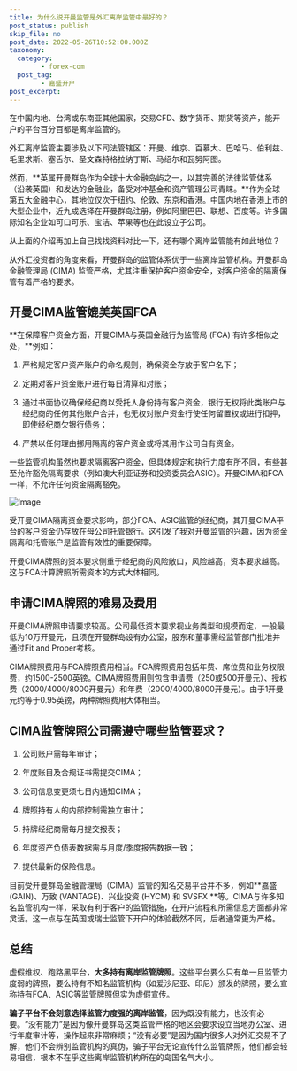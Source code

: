 ```yaml
---
title: 为什么说开曼监管是外汇离岸监管中最好的？
post_status: publish
skip_file: no
post_date: 2022-05-26T10:52:00.000Z
taxonomy:
  category:
        - forex-com
  post_tag:
        - 嘉盛开户
post_excerpt: 
---
```

在中国内地、台湾或东南亚其他国家，交易CFD、数字货币、期货等资产，能开户的平台百分百都是离岸监管的。

外汇离岸监管主要涉及以下司法管辖区：开曼、维京、百慕大、巴哈马、伯利兹、毛里求斯、塞舌尔、圣文森特格拉纳丁斯、马绍尔和瓦努阿图。

然而，**英属开曼群岛作为全球十大金融岛屿之一，以其完善的法律监管体系（沿袭英国）和发达的金融业，备受对冲基金和资产管理公司青睐。**作为全球第五大金融中心，其地位仅次于纽约、伦敦、东京和香港。中国内地在香港上市的大型企业中，近九成选择在开曼群岛注册，例如阿里巴巴、联想、百度等。许多国际知名企业如可口可乐、宝洁、苹果等也在此设立子公司。

从上面的介绍再加上自己找找资料对比一下，还有哪个离岸监管能有如此地位？

从外汇投资者的角度来看，开曼群岛的监管体系优于一些离岸监管机构。开曼群岛金融管理局 (CIMA) 监管严格，尤其注重保护客户资金安全，对客户资金的隔离保管有着严格的要求。

## 开曼CIMA监管媲美英国FCA

**在保障客户资金方面，开曼CIMA与英国金融行为监管局 (FCA) 有许多相似之处，**例如：

1. 严格规定客户资产账户的命名规则，确保资金存放于客户名下；

1. 定期对客户资金账户进行每日清算和对账；

1. 通过书面协议确保经纪商以受托人身份持有客户资金，银行无权将此类账户与经纪商的任何其他账户合并，也无权对账户资金行使任何留置权或进行扣押，即使经纪商欠银行债务；

1. 严禁以任何理由挪用隔离的客户资金或将其用作公司自有资金。

一些监管机构虽然也要求隔离客户资金，但具体规定和执行力度有所不同，有些甚至允许豁免隔离要求（例如澳大利亚证券和投资委员会ASIC）。开曼CIMA和FCA一样，不允许任何资金隔离豁免。

![Image](https://prod-files-secure.s3.us-west-2.amazonaws.com/39ed1227-6d7d-4570-be36-9ccd4a2c4241/bd849744-3fcb-4a37-8312-357962c8f065/image.png?X-Amz-Algorithm=AWS4-HMAC-SHA256&X-Amz-Content-Sha256=UNSIGNED-PAYLOAD&X-Amz-Credential=ASIAZI2LB4663BMFK573%2F20250526%2Fus-west-2%2Fs3%2Faws4_request&X-Amz-Date=20250526T041402Z&X-Amz-Expires=3600&X-Amz-Security-Token=IQoJb3JpZ2luX2VjEHIaCXVzLXdlc3QtMiJIMEYCIQDYez60cXrejpKvrP5zQDsc4Pdq499zdRPG4QD3NrNmQAIhAN4dGPL%2Fyw3VUAb6GyK0K6TK5c9id9A%2Fi7qZxZueM%2FjhKv8DCDoQABoMNjM3NDIzMTgzODA1IgxaDOTQgdC5QKqiYJsq3AM20NdoHyjck5W6AniNEzsTiJR085hJmtqdIPw%2BHdv1K0xXs0%2FqtkoaCGMjCv4iaKYYjTxJvbKPaUpIVtTCBTxvGKZCLEmJK2KaZZ7Rn1IZQLS4RPSJ5Mrgs3u5fR225iGGz1l4elNREf2bUGqUZfyIap5nyZV%2FX2qW4FmfCyrBQNhtM7TatmnpXJxAxUWPhKKYth%2BqJXeqkZrsgA1sjKn2pf9ynSjSLAicOTbtpjSjeWghcnZcCfpt88Da71qI7zvZH%2BE2AqmxUJTu1JS%2FG%2FCPBjoGj55okndK2e9zuUVBJbXx2cyJoZXXhXc9bG5tt5%2FE%2BHYm2zEDlGaeL1hD6E%2BCJDWecZJiv%2FAYQvbSpY7EOlObFpHLPSk75%2FIhZ9lpY5rG5vmlh%2FtiXkTXkiSlhVkyNP9Ozse0XZvI46c%2BIbpVrYV2zrfnKsnmttGsB74r7DetaOo%2FvrXbd5dhOoUebTep0vc09KPNWMnuO6rdbvDaqrpHJ3XkK2KontD4hM3Zg35nsc9%2B2siKQq8DaF2Y31owsxme5jWRmSDu2XAF7T%2FLz373jDExqlC0I29Go9w2lasEn77hyBK%2BCCLdUhBOL%2FSAZ3MHqK7knlE8gLAHaabnkMYrKpfTxCrLIhCtzTDKg8%2FBBjqkAei3unKHmrRMZB6G%2BbxOvepmFmTzxuEAP0sHO%2F%2FXexr8QEo3oMOvZTW3v%2FpTLSYysu6htC0eFHim9sOIWHhRDD%2FTg%2BxlECzwz1MP2w2xwU%2B5gyA9m5zZHBMiwftlS0z5HHgMi6zASpw6xrssYlg4l66uaUOJMxMSvxe7v5DDQ6z1JCfEpr0e3W%2B0xQukk%2BZJJ8xsituY%2F3l%2FqNiJUoOoZ6wwSC1f&X-Amz-Signature=59b8250684a76aa93fef66fe9298567ea4b2825dc5ab0e14db7c74468f32a443&X-Amz-SignedHeaders=host&x-id=GetObject)

受开曼CIMA隔离资金要求影响，部分FCA、ASIC监管的经纪商，其开曼CIMA平台的客户资金仍存放在母公司托管银行。这引发了我对开曼监管的兴趣，因为资金隔离和托管账户是监管有效性的重要保障。

开曼CIMA牌照的资本要求侧重于经纪商的风险敞口，风险越高，资本要求越高。这与FCA计算牌照所需资本的方式大体相同。

## **申请CIMA牌照的难易及费用**

开曼CIMA牌照申请要求较高。公司最低资本要求视业务类型和规模而定，一般最低为10万开曼元，且须在开曼群岛设有办公室，股东和董事需经监管部门批准并通过Fit and Proper考核。

CIMA牌照费用与FCA牌照费用相当。FCA牌照费用包括年费、席位费和业务权限费，约1500-2500英镑。CIMA牌照费用则包含申请费（250或500开曼元）、授权费（2000/4000/8000开曼元）和年费（2000/4000/8000开曼元）。由于1开曼元约等于0.95英镑，两种牌照费用大体相当。

## CIMA监管牌照公司需遵守哪些监管要求？

1. 公司账户需每年审计；

1. 年度账目及合规证书需提交CIMA；

1. 公司信息变更须七日内通知CIMA；

1. 牌照持有人的内部控制需独立审计；

1. 持牌经纪商需每月提交报表；

1. 年度资产负债表数据需与月度/季度报告数据一致；

1. 提供最新的保险信息。

目前受开曼群岛金融管理局（CIMA）监管的知名交易平台并不多，例如**嘉盛 (GAIN)、万致 (VANTAGE)、兴业投资 (HYCM) 和 SVSFX **等。CIMA与许多知名监管机构一样，采取有利于客户的监管措施，在开户流程和所需信息方面都非常灵活。这一点与在英国或瑞士监管下开户的体验截然不同，后者通常更为严格。

## 总结

虚假维权、跑路黑平台，**大多持有离岸监管牌照**。这些平台要么只有单一且监管力度弱的牌照，要么持有不知名监管机构（如爱沙尼亚、印尼）颁发的牌照，要么宣称持有FCA、ASIC等监管牌照但实为虚假宣传。

**骗子平台不会刻意选择监管力度强的离岸监管**，因为既没有能力，也没有必要。“没有能力”是因为像开曼群岛这类监管严格的地区会要求设立当地办公室、进行年度审计等，操作起来非常麻烦；“没有必要”是因为国内很多人对外汇交易不了解，他们不会辨别监管机构的真伪，骗子平台无论宣传什么监管牌照，他们都会轻易相信，根本不在乎这些离岸监管机构所在的岛国名气大小。